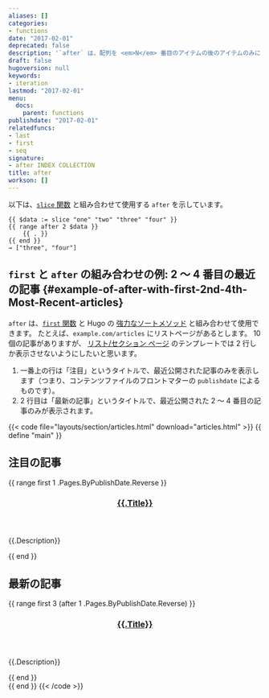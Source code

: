 ```yaml
---
aliases: []
categories:
- functions
date: "2017-02-01"
deprecated: false
description: '`after` は、配列を <em>N</em> 番目のアイテムの後のアイテムのみにスライスします。'
draft: false
hugoversion: null
keywords:
- iteration
lastmod: "2017-02-01"
menu:
  docs:
    parent: functions
publishdate: "2017-02-01"
relatedfuncs:
- last
- first
- seq
signature:
- after INDEX COLLECTION
title: after
workson: []
---
```


以下は、[`slice` 関数][slice] と組み合わせて使用する `after` を示しています。

```go-html-template
{{ $data := slice "one" "two" "three" "four" }}
{{ range after 2 $data }}
    {{ . }}
{{ end }}
→ ["three", "four"]
```

## `first` と `after` の組み合わせの例: 2 ～ 4 番目の最近の記事 {#example-of-after-with-first-2nd-4th-Most-Recent-articles}

`after` は、[`first` 関数][`first` function] と Hugo の [強力なソートメソッド][lists] と組み合わせて使用できます。 たとえば、`example.com/articles` にリストページがあるとします。 10 個の記事がありますが、 [リスト/セクション ページ][list/section page] のテンプレートでは 2 行しか表示させないようにしたいと思います。

1. 一番上の行は「注目」というタイトルで、最近公開された記事のみを表示します（つまり、コンテンツファイルのフロントマターの `publishdate` によるものです）。
2. 2 行目は「最新の記事」というタイトルで、最近公開された 2 ～ 4 番目の記事のみが表示されます。

{{< code file="layouts/section/articles.html" download="articles.html" >}}
{{ define "main" }}
<section class="row featured-article">
    <h2>注目の記事</h2>
    {{ range first 1 .Pages.ByPublishDate.Reverse }}
     <header>
        <h3><a href="{{.Permalink}}">{{.Title}}</a></h3>
    </header>
    <p>{{.Description}}</p>
    {{ end }}
</section>
<div class="row recent-articles">
    <h2>最新の記事</h2>
    {{ range first 3 (after 1 .Pages.ByPublishDate.Reverse) }}
        <section class="recent-article">
            <header>
                <h3><a href="{{.Permalink}}">{{.Title}}</a></h3>
            </header>
            <p>{{.Description}}</p>
        </section>
    {{ end }}
</div>
{{ end }}
{{< /code >}}

[`first` function]: /function/first/
[list/section page]: /templates/section-templates/
[lists]: /templates/lists/#order-content
[slice]: /function/slice/
